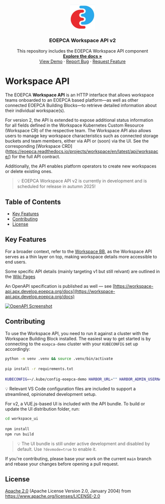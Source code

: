 <br />
<p align="center">
  <a href="https://github.com/EOEPCA/rm-workspace-api">
    <img src="images/logo.png" alt="Logo" width="80" height="80">
  </a>

  <h3 align="center">EOEPCA Workspace API v2</h3>
  
  <p align="center">
    This repository includes the EOEPCA Workspace API component
    <br />
    <a href="https://github.com/EOEPCA/rm-workspace-api"><strong>Explore the docs »</strong></a>
    <br />
    <a href="https://github.com/EOEPCA/rm-workspace-api">View Demo</a>
    ·
    <a href="https://github.com/EOEPCA/rm-workspace-api/issues">Report Bug</a>
    ·
    <a href="https://github.com/EOEPCA/rm-workspace-api/issues">Request Feature</a>
  </p>
</p>

# Workspace API
<a name="introduction"></a>

The EOEPCA **Workspace API** is an HTTP interface that allows workspace teams onboarded to an EOEPCA based platform—as well as other connected EOEPCA Building Blocks—to retrieve detailed information about their individual workspace(s).

For version 2, the API is extended to expose additional status information for all fields defined in the Workspace Kubernetes Custom Resource (Workspace CR) of the respective team. The Workspace API also allows users to manage key workspace characteristics such as connected storage buckets and team members, either via API or (soon) via the UI. See the corresponding [Workspace CRD] 
(https://eoepca.readthedocs.io/projects/workspace/en/latest/api/workspace/) for the full API contract.

Additionally, the API enables platform operators to create new workspaces or delete existing ones.

> 💡 EOEPCA Workspace API v2 is currently in development and is scheduled for release in autumn 2025!

## Table of Contents
- [Key Features](#key-features)
- [Contributing](#contributing)
- [License](#license)

## Key Features
<a name="key-features"></a>

For a broader context, refer to the [Workspace BB](https://eoepca.readthedocs.io/projects/workspace), as the Workspace API serves as a thin layer on top, making workspace details more accessible to end users.

Some specific API details (mainly targeting v1 but still relvant) are outlined in the [Wiki Pages](https://github.com/EOEPCA/rm-workspace-api/wiki)

An OpenAPI specification is published as well — see [https://workspace-api.apx.develop.eoepca.org/docs](https://workspace-api.apx.develop.eoepca.org/docs)

[![OpenAPI Screenshot](./images/screenshot.png)](https://workspace-api.apx.develop.eoepca.org/docs)

## Contributing
<a name="contributing"></a>

To use the Workspace API, you need to run it against a cluster with the Workspace Building Block installed. The easiest way to get started is by connecting to the `eoepca-demo` cluster with your `KUBECONFIG` set up accordingly:

```bash
python -m venv .venv && source .venv/bin/activate

pip install -r requirements.txt

KUBECONFIG=~/.kube/config-eoepca-demo HARBOR_URL="" HARBOR_ADMIN_USERNAME="" HARBOR_ADMIN_PASSWORD="" PREFIX_FOR_NAME="ws" WORKSPACE_SECRET_NAME="workspace" uvicorn --reload --host=0.0.0.0 --port 5000 --log-level=info --reload workspace_api:app
```

💡 Relevant VS Code configuration files are included to support a streamlined, opinionated development setup.

For v2, a VUE.js-based UI is included with the API bundle. To build or update the UI distribution folder, run:

```bash
cd workspace_ui

npm install
npm run build
```

> 💡 The UI bundle is still under active development and disabled by default. Use `?devmode=true` to enable it.

If you're contributing, please base your work on the current `main` branch and rebase your changes before opening a pull request.

## License

[Apache 2.0](LICENSE) (Apache License Version 2.0, January 2004) from https://www.apache.org/licenses/LICENSE-2.0